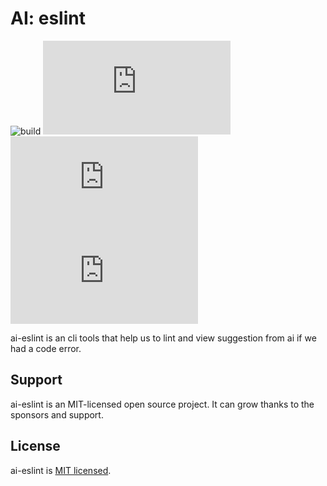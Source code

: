 # AI: eslint

![build](https://github.com/iamando/ailint.js/workflows/build/badge.svg)
![license](https://img.shields.io/github/license/iamando/ailint.js?color=success)
![npm](https://img.shields.io/npm/v/ailint.js)
![release](https://img.shields.io/github/release-date/iamando/ailint.js)

ai-eslint is an cli tools that help us to lint and view suggestion from ai if we had a code error.

## Support

ai-eslint is an MIT-licensed open source project. It can grow thanks to the sponsors and support.

## License

ai-eslint is [MIT licensed](LICENSE).
